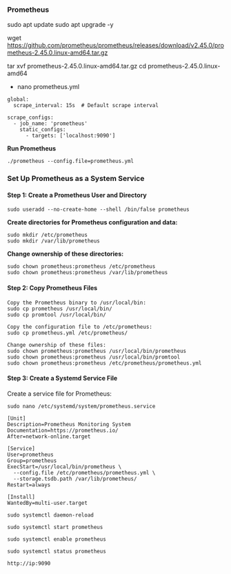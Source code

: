 ### Prometheus 

sudo apt update
sudo apt upgrade -y

wget https://github.com/prometheus/prometheus/releases/download/v2.45.0/prometheus-2.45.0.linux-amd64.tar.gz

tar xvf prometheus-2.45.0.linux-amd64.tar.gz
cd prometheus-2.45.0.linux-amd64

* nano prometheus.yml
```
global:
  scrape_interval: 15s  # Default scrape interval

scrape_configs:
  - job_name: 'prometheus'
    static_configs:
      - targets: ['localhost:9090']
```
**Run Prometheus**
```
./prometheus --config.file=prometheus.yml
```
### Set Up Prometheus as a System Service
#### Step 1: Create a Prometheus User and Directory
```
sudo useradd --no-create-home --shell /bin/false prometheus
```
**Create directories for Prometheus configuration and data:**
```
sudo mkdir /etc/prometheus
sudo mkdir /var/lib/prometheus
```
**Change ownership of these directories:**
```
sudo chown prometheus:prometheus /etc/prometheus
sudo chown prometheus:prometheus /var/lib/prometheus
```

#### Step 2: Copy Prometheus Files
```
Copy the Prometheus binary to /usr/local/bin:
sudo cp prometheus /usr/local/bin/
sudo cp promtool /usr/local/bin/
```
```
Copy the configuration file to /etc/prometheus:
sudo cp prometheus.yml /etc/prometheus/
```
```
Change ownership of these files:
sudo chown prometheus:prometheus /usr/local/bin/prometheus
sudo chown prometheus:prometheus /usr/local/bin/promtool
sudo chown prometheus:prometheus /etc/prometheus/prometheus.yml
```
#### Step 3: Create a Systemd Service File
Create a service file for Prometheus:
```
sudo nano /etc/systemd/system/prometheus.service
```
```
[Unit]
Description=Prometheus Monitoring System
Documentation=https://prometheus.io/
After=network-online.target

[Service]
User=prometheus
Group=prometheus
ExecStart=/usr/local/bin/prometheus \
  --config.file /etc/prometheus/prometheus.yml \
  --storage.tsdb.path /var/lib/prometheus/
Restart=always

[Install]
WantedBy=multi-user.target
```
```
sudo systemctl daemon-reload
```
```
sudo systemctl start prometheus
```
```
sudo systemctl enable prometheus
```
```
sudo systemctl status prometheus
```
```
http://ip:9090
```
